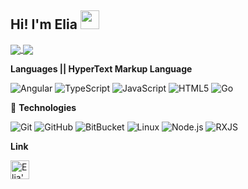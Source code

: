 ## **Hi! I'm Elia** <img src="https://raw.githubusercontent.com/MartinHeinz/MartinHeinz/master/wave.gif" width="30px">
<a href="https://github.com/twopill/twopills">
 <img align="center" src="https://github-readme-stats.vercel.app/api?username=twopills&count_private=true&show_icons=true&theme=crypto&bg_color=fff&text_color=252525&icon_color=dd4c35&title_color=dd4c35&hide_border=true" />
</a>

<a href="https://github.com/twopills/twopills">
  <img align="center" src="https://github-readme-stats.vercel.app/api/top-langs/?username=twopills&hide=css,scss, java&icon_color=2bbc8a&theme=vue&langs_count=8&theme=crypto&bg_color=fff&text_color=252525&icon_color=dd4c35&title_color=dd4c35&hide_border=true" />
</a>

**Languages || HyperText Markup Language** <!-- lol -->

![Angular](https://img.shields.io/badge/-Angular-000000?style=for-the-badge&logo=angular&logoColor=dd4c35&color=252525&labelColor=252525)
![TypeScript](https://img.shields.io/badge/-TypeScript-000000?style=for-the-badge&logo=typescript&logoColor=dd4c35&color=252525&labelColor=252525)
![JavaScript](https://img.shields.io/badge/-JavaScript-000000?style=for-the-badge&logo=javascript&logoColor=dd4c35&color=252525&labelColor=252525)
![HTML5](https://img.shields.io/badge/-HTML5-000000?style=for-the-badge&logo=HTML5&logoColor=dd4c35&color=252525&labelColor=252525)
![Go](https://img.shields.io/badge/-Go-informational?style=for-the-badge&logo=go&logoColor=dd4c35&color=252525&labelColor=252525)

 🔧 **Technologies**
 
![Git](https://img.shields.io/badge/-Git-000000?style=for-the-badge&logo=git&logoColor=2bbc9a&color=24292E)
![GitHub](https://img.shields.io/badge/-GitHub-000000?style=for-the-badge&logo=github&logoColor=2bbc9a&color=24292E)
![BitBucket](https://img.shields.io/badge/-BitBucket-000000?style=for-the-badge&logo=bitbucket&logoColor=2bbc9a&color=24292E)
![Linux](https://img.shields.io/badge/-Linux-000000?style=for-the-badge&logo=linux&logoColor=2bbc9a&color=24292E)
![Node.js](https://img.shields.io/badge/-Node.js-000000?style=for-the-badge&logo=node.js&logoColor=2bbc9a&color=24292E)
![RXJS](https://img.shields.io/badge/-Rxjs-000000?style=for-the-badge&link=https://dwglogo.com/wp-content/uploads/2017/05/1400x964_RxJS_logo.png&logoColor=2bbc9a&color=24292E)

**Link**

<a href="https://dev.to/twopill">
  <img src="https://d2fltix0v2e0sb.cloudfront.net/dev-badge.svg" alt="Elia's DEV Profile" height="30" width="30">
</a>
